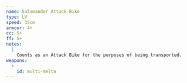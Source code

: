 ```yaml
---
name: Salamander Attack Bike
type: LV
speed: 35cm
armour: 4+
cc: 5+
ff: 5+
notes:
  |
    Counts as an Attack Bike for the purposes of being transported.
weapons:
  -
    id: multi-melta
---
```

